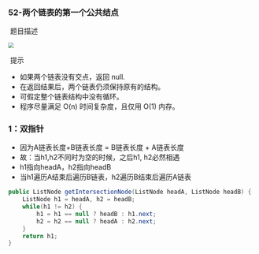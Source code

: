### 52-两个链表的第一个公共结点

​	题目描述

<img src="http://myblogoss.aimezhao.online/20200818092241.png" style="zoom:67%;" />

​	提示

- 如果两个链表没有交点，返回 null.
- 在返回结果后，两个链表仍须保持原有的结构。
- 可假定整个链表结构中没有循环。
- 程序尽量满足 O(n) 时间复杂度，且仅用 O(1) 内存。

### 1：双指针

- 因为A链表长度+B链表长度 = B链表长度 + A链表长度
- 故：当h1,h2不同时为空的时候，之后h1, h2必然相遇
- h1指向headA，h2指向headB
- 当h1遍历A结束后遍历B链表，h2遍历B结束后遍历A链表

```java
public ListNode getIntersectionNode(ListNode headA, ListNode headB) {
    ListNode h1 = headA, h2 = headB;
    while(h1 != h2) {
        h1 = h1 == null ? headB : h1.next;
        h2 = h2 == null ? headA : h2.next;
    }
    return h1;
}
```

